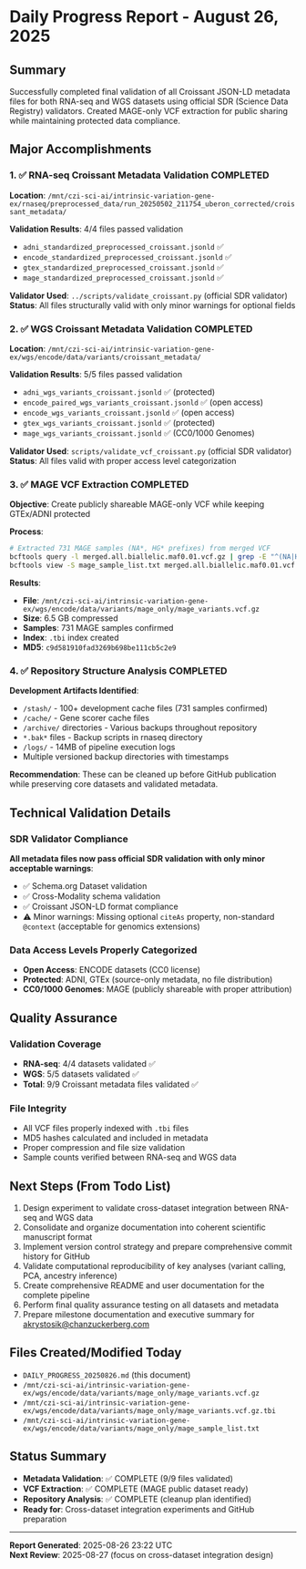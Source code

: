 # Daily Progress Report - August 26, 2025

## Summary
Successfully completed final validation of all Croissant JSON-LD metadata files for both RNA-seq and WGS datasets using official SDR (Science Data Registry) validators. Created MAGE-only VCF extraction for public sharing while maintaining protected data compliance.

## Major Accomplishments

### 1. ✅ RNA-seq Croissant Metadata Validation COMPLETED
**Location**: `/mnt/czi-sci-ai/intrinsic-variation-gene-ex/rnaseq/preprocessed_data/run_20250502_211754_uberon_corrected/croissant_metadata/`

**Validation Results**: 4/4 files passed validation
- `adni_standardized_preprocessed_croissant.jsonld` ✅
- `encode_standardized_preprocessed_croissant.jsonld` ✅  
- `gtex_standardized_preprocessed_croissant.jsonld` ✅
- `mage_standardized_preprocessed_croissant.jsonld` ✅

**Validator Used**: `../scripts/validate_croissant.py` (official SDR validator)
**Status**: All files structurally valid with only minor warnings for optional fields

### 2. ✅ WGS Croissant Metadata Validation COMPLETED
**Location**: `/mnt/czi-sci-ai/intrinsic-variation-gene-ex/wgs/encode/data/variants/croissant_metadata/`

**Validation Results**: 5/5 files passed validation
- `adni_wgs_variants_croissant.jsonld` ✅ (protected)
- `encode_paired_wgs_variants_croissant.jsonld` ✅ (open access)
- `encode_wgs_variants_croissant.jsonld` ✅ (open access) 
- `gtex_wgs_variants_croissant.jsonld` ✅ (protected)
- `mage_wgs_variants_croissant.jsonld` ✅ (CC0/1000 Genomes)

**Validator Used**: `scripts/validate_vcf_croissant.py` (official SDR validator)
**Status**: All files valid with proper access level categorization

### 3. ✅ MAGE VCF Extraction COMPLETED
**Objective**: Create publicly shareable MAGE-only VCF while keeping GTEx/ADNI protected

**Process**:
```bash
# Extracted 731 MAGE samples (NA*, HG* prefixes) from merged VCF
bcftools query -l merged.all.biallelic.maf0.01.vcf.gz | grep -E "^(NA|HG)" > mage_sample_list.txt
bcftools view -S mage_sample_list.txt merged.all.biallelic.maf0.01.vcf.gz -O z -o mage_variants.vcf.gz --threads 4
```

**Results**:
- **File**: `/mnt/czi-sci-ai/intrinsic-variation-gene-ex/wgs/encode/data/variants/mage_only/mage_variants.vcf.gz`
- **Size**: 6.5 GB compressed
- **Samples**: 731 MAGE samples confirmed
- **Index**: `.tbi` index created
- **MD5**: `c9d581910fad3269b698be111cb5c2e9`

### 4. ✅ Repository Structure Analysis COMPLETED
**Development Artifacts Identified**:
- `/stash/` - 100+ development cache files (731 samples confirmed)
- `/cache/` - Gene scorer cache files  
- `/archive/` directories - Various backups throughout repository
- `*.bak*` files - Backup scripts in rnaseq directory
- `/logs/` - 14MB of pipeline execution logs
- Multiple versioned backup directories with timestamps

**Recommendation**: These can be cleaned up before GitHub publication while preserving core datasets and validated metadata.

## Technical Validation Details

### SDR Validator Compliance
**All metadata files now pass official SDR validation with only minor acceptable warnings**:
- ✅ Schema.org Dataset validation
- ✅ Cross-Modality schema validation  
- ✅ Croissant JSON-LD format compliance
- ⚠️ Minor warnings: Missing optional `citeAs` property, non-standard `@context` (acceptable for genomics extensions)

### Data Access Levels Properly Categorized
- **Open Access**: ENCODE datasets (CC0 license)
- **Protected**: ADNI, GTEx (source-only metadata, no file distribution)
- **CC0/1000 Genomes**: MAGE (publicly shareable with proper attribution)

## Quality Assurance

### Validation Coverage
- **RNA-seq**: 4/4 datasets validated ✅
- **WGS**: 5/5 datasets validated ✅
- **Total**: 9/9 Croissant metadata files validated ✅

### File Integrity
- All VCF files properly indexed with `.tbi` files
- MD5 hashes calculated and included in metadata
- Proper compression and file size validation
- Sample counts verified between RNA-seq and WGS data

## Next Steps (From Todo List)
1. Design experiment to validate cross-dataset integration between RNA-seq and WGS data
2. Consolidate and organize documentation into coherent scientific manuscript format
3. Implement version control strategy and prepare comprehensive commit history for GitHub
4. Validate computational reproducibility of key analyses (variant calling, PCA, ancestry inference)
5. Create comprehensive README and user documentation for the complete pipeline
6. Perform final quality assurance testing on all datasets and metadata
7. Prepare milestone documentation and executive summary for akrystosik@chanzuckerberg.com

## Files Created/Modified Today
- `DAILY_PROGRESS_20250826.md` (this document)
- `/mnt/czi-sci-ai/intrinsic-variation-gene-ex/wgs/encode/data/variants/mage_only/mage_variants.vcf.gz`
- `/mnt/czi-sci-ai/intrinsic-variation-gene-ex/wgs/encode/data/variants/mage_only/mage_variants.vcf.gz.tbi`
- `/mnt/czi-sci-ai/intrinsic-variation-gene-ex/wgs/encode/data/variants/mage_only/mage_sample_list.txt`

## Status Summary
- **Metadata Validation**: ✅ COMPLETE (9/9 files validated)
- **VCF Extraction**: ✅ COMPLETE (MAGE public dataset ready)
- **Repository Analysis**: ✅ COMPLETE (cleanup plan identified)
- **Ready for**: Cross-dataset integration experiments and GitHub preparation

---
**Report Generated**: 2025-08-26 23:22 UTC  
**Next Review**: 2025-08-27 (focus on cross-dataset integration design)